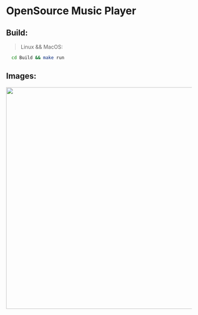 <h1 align="left"><b>OpenSource Music Player</b></h1>

## Build:
> Linux && MacOS:
  ```bash
    cd Build && make run
  ```

    

## Images:

<center><img src="https://github.com/1kurs1/MusicPlayer/assets/87440352/485cc8f7-fcfd-4948-bf06-3bc3dd846e34" height=600></img></center>
